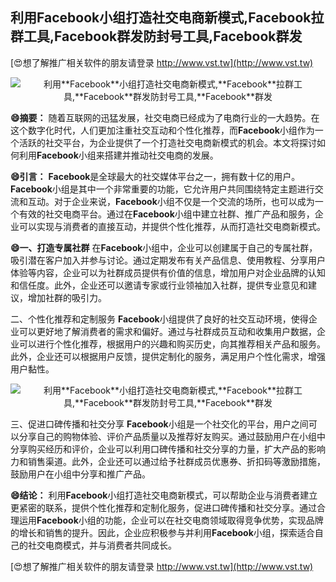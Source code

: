 ## **利用**Facebook**小组打造社交电商新模式,**Facebook**拉群工具,**Facebook**群发防封号工具,**Facebook**群发**

[😍想了解推广相关软件的朋友请登录 http://www.vst.tw](http://www.vst.tw)

 <center><img src="https://vst.tw/MP4/tuiguang/png/7.png" alt="利用**Facebook**小组打造社交电商新模式,**Facebook**拉群工具,**Facebook**群发防封号工具,**Facebook**群发"></center>

**😄摘要：**
随着互联网的迅猛发展，社交电商已经成为了电商行业的一大趋势。在这个数字化时代，人们更加注重社交互动和个性化推荐，而**Facebook**小组作为一个活跃的社交平台，为企业提供了一个打造社交电商新模式的机会。本文将探讨如何利用**Facebook**小组来搭建并推动社交电商的发展。

**😄引言：**
**Facebook**是全球最大的社交媒体平台之一，拥有数十亿的用户。**Facebook**小组是其中一个非常重要的功能，它允许用户共同围绕特定主题进行交流和互动。对于企业来说，**Facebook**小组不仅是一个交流的场所，也可以成为一个有效的社交电商平台。通过在**Facebook**小组中建立社群、推广产品和服务，企业可以实现与消费者的直接互动，并提供个性化推荐，从而打造社交电商新模式。

**😄一、打造专属社群**
在**Facebook**小组中，企业可以创建属于自己的专属社群，吸引潜在客户加入并参与讨论。通过定期发布有关产品信息、使用教程、分享用户体验等内容，企业可以为社群成员提供有价值的信息，增加用户对企业品牌的认知和信任度。此外，企业还可以邀请专家或行业领袖加入社群，提供专业意见和建议，增加社群的吸引力。

二、个性化推荐和定制服务
**Facebook**小组提供了良好的社交互动环境，使得企业可以更好地了解消费者的需求和偏好。通过与社群成员互动和收集用户数据，企业可以进行个性化推荐，根据用户的兴趣和购买历史，向其推荐相关产品和服务。此外，企业还可以根据用户反馈，提供定制化的服务，满足用户个性化需求，增强用户黏性。

 <center><img src="https://vst.tw/MP4/tuiguang/png/3.png" alt="利用**Facebook**小组打造社交电商新模式,**Facebook**拉群工具,**Facebook**群发防封号工具,**Facebook**群发"></center>

三、促进口碑传播和社交分享
**Facebook**小组是一个社交化的平台，用户之间可以分享自己的购物体验、评价产品质量以及推荐好友购买。通过鼓励用户在小组中分享购买经历和评价，企业可以利用口碑传播和社交分享的力量，扩大产品的影响力和销售渠道。此外，企业还可以通过给予社群成员优惠券、折扣码等激励措施，鼓励用户在小组中分享和推广产品。

**😄结论：**
利用**Facebook**小组打造社交电商新模式，可以帮助企业与消费者建立更紧密的联系，提供个性化推荐和定制化服务，促进口碑传播和社交分享。通过合理运用**Facebook**小组的功能，企业可以在社交电商领域取得竞争优势，实现品牌的增长和销售的提升。因此，企业应积极参与并利用**Facebook**小组，探索适合自己的社交电商模式，并与消费者共同成长。

[😍想了解推广相关软件的朋友请登录 http://www.vst.tw](http://www.vst.tw)



